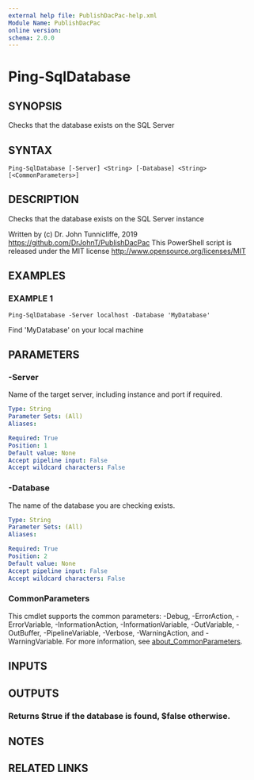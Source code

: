 ```yaml
---
external help file: PublishDacPac-help.xml
Module Name: PublishDacPac
online version:
schema: 2.0.0
---
```


# Ping-SqlDatabase

## SYNOPSIS
Checks that the database exists on the SQL Server

## SYNTAX

```
Ping-SqlDatabase [-Server] <String> [-Database] <String> [<CommonParameters>]
```

## DESCRIPTION
Checks that the database exists on the SQL Server instance

Written by (c) Dr.
John Tunnicliffe, 2019 https://github.com/DrJohnT/PublishDacPac
This PowerShell script is released under the MIT license http://www.opensource.org/licenses/MIT

## EXAMPLES

### EXAMPLE 1
```
Ping-SqlDatabase -Server localhost -Database 'MyDatabase'
```

Find 'MyDatabase' on your local machine

## PARAMETERS

### -Server
Name of the target server, including instance and port if required.

```yaml
Type: String
Parameter Sets: (All)
Aliases:

Required: True
Position: 1
Default value: None
Accept pipeline input: False
Accept wildcard characters: False
```

### -Database
The name of the database you are checking exists.

```yaml
Type: String
Parameter Sets: (All)
Aliases:

Required: True
Position: 2
Default value: None
Accept pipeline input: False
Accept wildcard characters: False
```

### CommonParameters
This cmdlet supports the common parameters: -Debug, -ErrorAction, -ErrorVariable, -InformationAction, -InformationVariable, -OutVariable, -OutBuffer, -PipelineVariable, -Verbose, -WarningAction, and -WarningVariable. For more information, see [about_CommonParameters](http://go.microsoft.com/fwlink/?LinkID=113216).

## INPUTS

## OUTPUTS

### Returns $true if the database is found, $false otherwise.
## NOTES

## RELATED LINKS
